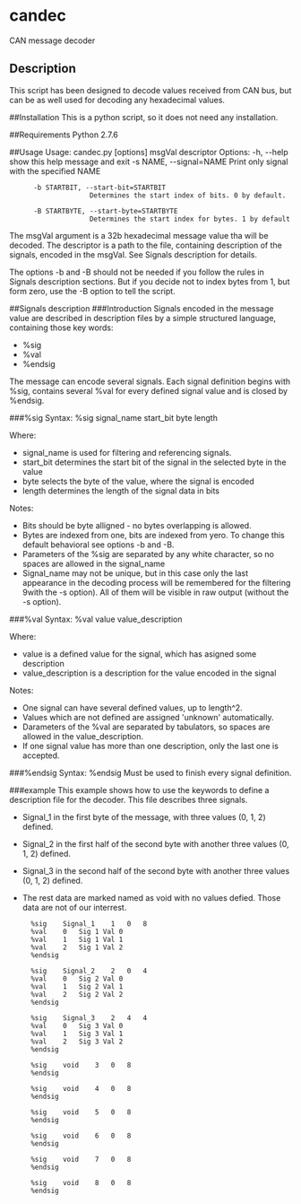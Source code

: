 # candec
CAN message decoder
## Description
This script has been designed to decode values received from CAN bus, but can be as well used for decoding any hexadecimal values.

##Installation
This is a python script, so it does not need any installation.

##Requirements
Python 2.7.6

##Usage
        Usage: candec.py [options] msgVal descriptor
        Options:
        -h, --help            show this help message and exit
          -s NAME, --signal=NAME
                        Print only signal with the specified NAME
                        
          -b STARTBIT, --start-bit=STARTBIT
                        Determines the start index of bits. 0 by default.
                        
          -B STARTBYTE, --start-byte=STARTBYTE
                        Determines the start index for bytes. 1 by default
                        

The msgVal argument is a 32b hexadecimal message value tha will be decoded.
The descriptor is a path to the file, containing description of the signals, encoded in the msgVal. See Signals description for details.

The options -b and -B should not be needed if you follow the rules in Signals description sections. But if you decide not to index bytes from 1, but form zero, use the -B option to tell the script.

##Signals description
###Introduction
Signals encoded in the message value are described in description files by a simple structured language, containing those key words:
* %sig
* %val
* %endsig

The message can encode several signals. Each signal definition begins with %sig, contains several %val for every defined signal value and is closed by %endsig.

###%sig
Syntax: %sig signal_name start_bit byte length

Where:
* signal_name is used for filtering and referencing signals.
* start_bit determines the start bit of the signal in the selected byte in the value
* byte selects the byte of the value, where the signal is encoded
* length determines the length of the signal data in bits

Notes:
* Bits should be byte alligned - no bytes overlapping is allowed.
* Bytes are indexed from one, bits are indexed from yero. To change this default behavioral see options -b and -B.
* Parameters of the %sig are separated by any white character, so no spaces are allowed in the signal_name
* Signal_name may not be unique, but in this case only the last appearance in the decoding process will be remembered for the filtering 9with the -s option). All of them will be visible in raw output (without the -s option).

###%val
Syntax: %val value value_description

Where:
* value is a defined value for the signal, which has asigned some description
* value_description is a description for the value encoded in the signal

Notes:
* One signal can have several defined values, up to length^2.
* Values which are not defined are assigned 'unknown' automatically.
* Darameters of the %val are separated by tabulators, so spaces are allowed in the value_description.
* If one signal value has more than one description, only the last one is accepted.

###%endsig
Syntax: %endsig
Must be used to finish every signal definition.

###example
This example shows how to use the keywords to define a description file for the decoder. This file describes three signals.
* Signal_1 in the first byte of the message, with three values (0, 1, 2) defined.
* Signal_2 in the first half of the second byte with another three values (0, 1, 2) defined.
* Signal_3 in the second half of the second byte with another three values (0, 1, 2) defined.
* The rest data are marked named as void with no values defied. Those data are not of our interrest.

        %sig	Signal_1	1	0	8
        %val	0	Sig 1 Val 0
        %val	1	Sig 1 Val 1
        %val	2	Sig 1 Val 2
        %endsig
        
        %sig	Signal_2	2	0	4
        %val	0	Sig 2 Val 0
        %val	1	Sig 2 Val 1
        %val	2	Sig 2 Val 2
        %endsig
        
        %sig	Signal_3	2	4	4
        %val	0	Sig 3 Val 0
        %val	1	Sig 3 Val 1
        %val	2	Sig 3 Val 2
        %endsig
        
        %sig	void	3	0	8
        %endsig
        
        %sig	void	4	0	8
        %endsig
        
        %sig	void	5	0	8
        %endsig
        
        %sig	void	6	0	8
        %endsig
        
        %sig	void	7	0	8
        %endsig
        
        %sig	void	8	0	8
        %endsig
